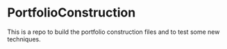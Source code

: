 # PortfolioConstruction
This is a repo to build the portfolio construction files and to test some new techniques. 
